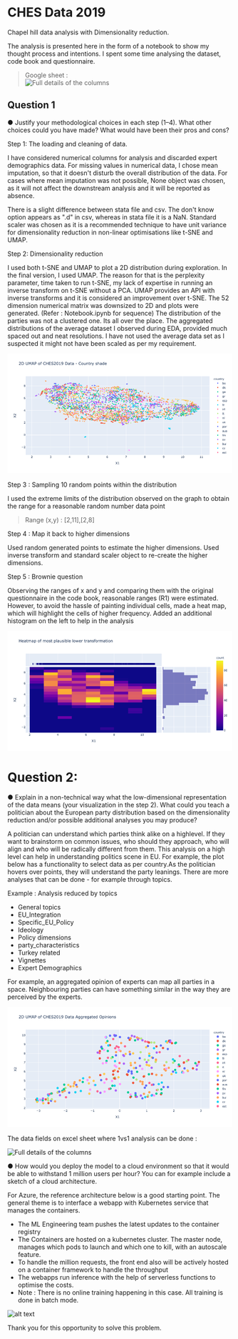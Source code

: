 # CHES Data 2019
Chapel hill data analysis with Dimensionality reduction. 

The analysis is presented here in the form of a notebook to show my thought process and intentions. I spent some time analysing the dataset, code book and questionnaire. 
> Google sheet  :  
![Full details of the columns](https://docs.google.com/spreadsheets/d/e/2PACX-1vRMNnnvLPRFYRiw5GduBKtIaw6c9u9vMioiK6ss6GW7TpvXSeHHmsaz0DHbRnzgus-Y6bYTibzx1yGK/pubhtml?gid=1230933217&single=true)

## Question 1 
● Justify your methodological choices in each step (1–4). What other choices could you
have made? What would have been their pros and cons?

Step 1: The loading and cleaning of data. 

I have considered numerical columns for analysis and discarded expert demographics data. 
For missing values in numerical data, I chose mean imputation, so that it doesn't disturb the overall distribution of the data. 
For cases where mean imputation was not possible, None object was chosen, as it will not affect the downstream analysis and it will be reported as absence. 

There is a slight difference between stata file and csv. The don't know option appears as ".d" in csv, whereas in stata file it is a NaN. 
Standard scaler was chosen as it is a recommended technique to have unit variance for dimensionality reduction in non-linear optimisations like t-SNE and UMAP. 

Step 2: Dimensionality reduction 

I used both t-SNE and UMAP to plot a 2D distribution during exploration. In the final version, I used UMAP. 
The reason for that is the perplexity parameter, time taken to run t-SNE, my lack of expertise in running an inverse transform on t-SNE without a PCA. 
UMAP provides an API with inverse transforms and it is considered an improvement over t-SNE.
The 52 dimension numerical matrix was downsized to 2D and plots were generated. (Refer : Notebook.ipynb for sequence)
The distribution of the parties was not a clustered one. Its all over the place. 
The aggregated distributions of the average dataset I observed during EDA, provided much spaced out and neat resolutions. I have not used the average data set as I suspected it might not have been scaled as per my requirement. 

![alt text](/img/newplot.png)


Step 3 : Sampling 10 random points within the distribution

I used the extreme limits of the distribution observed on the graph to obtain the range for a reasonable random number data point
> Range (x,y) : [2,11],[2,8]


Step 4 : Map it back to higher dimensions

Used random generated points to estimate the higher dimensions. Used inverse transform and standard scaler object to re-create the higher dimensions. 

Step 5 : Brownie question

Observing the ranges of x and y and comparing them with the original questionnaire in the code book, reasonable ranges (R1) were estimated. However, to avoid the hassle of painting individual cells, made a heat map, which will highlight the cells of higher frequency. Added an additional histogram on the left to help in the analysis 

![alt text](/img/heatmap.png)

# Question 2:
● Explain in a non-technical way what the low-dimensional representation of the data means (your visualization in the step 2). What could you teach a politician about the European party distribution based on the dimensionality reduction and/or possible
additional analyses you may produce?

A politician can understand which parties think alike on a highlevel. If they want to brainstorm on common issues, who should they approach, who will align and who will be radically different from them. This analysis on a high level can help in understanding politics scene in EU. For example, the plot below has a functionality to select data as per country.As the politician hovers over points, they will understand the party leanings. There are more analyses that can be done - for example through topics. 

Example : Analysis reduced by topics
* General topics
* EU_Integration
* Specific_EU_Policy
* Ideology
* Policy dimensions
* party_characteristics
* Turkey related
* Vignettes
* Expert Demographics 

For example, an aggregated opinion of experts can map all parties in a space. Neighbouring parties can have something similar in the way they are perceived by the experts. 

![alt text](/img/aggregated_umap.png)


The data fields on excel sheet where 1vs1 analysis can be done :

![Full details of the columns](https://docs.google.com/spreadsheets/d/e/2PACX-1vRMNnnvLPRFYRiw5GduBKtIaw6c9u9vMioiK6ss6GW7TpvXSeHHmsaz0DHbRnzgus-Y6bYTibzx1yGK/pubhtml?gid=1230933217&single=true)


● How would you deploy the model to a cloud environment so that it would be able to withstand 1 million users per hour? You can for example include a sketch of a cloud
architecture.

For Azure, the reference architecture below is a good starting point. The general theme is to interface a webapp with Kubernetes service that manages the containers. 
* The ML Engineering team pushes the latest updates to the container registry
* The Containers are hosted on a kubernetes cluster. The master node, manages which pods to launch and which one to kill, with an autoscale feature. 
* To handle the million requests, the front end also will be actively hosted on a container framework to handle the throughput
* The webapps run inference with the help of serverless functions to optimise the costs.
* Note : There is no online training happening in this case. All training is done in batch mode.    

![alt text](https://docs.microsoft.com/en-us/azure/architecture/solution-ideas/media/ai-at-the-edge.svg)

Thank you for this opportunity to solve this problem.
